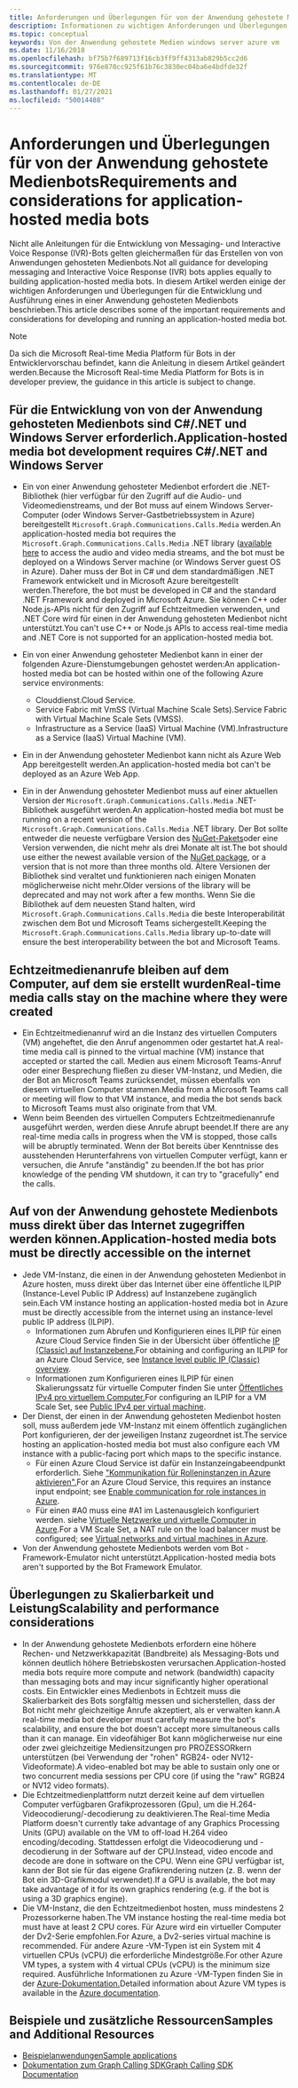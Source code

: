 ```yaml
---
title: Anforderungen und Überlegungen für von der Anwendung gehostete Medienbots
description: Informationen zu wichtigen Anforderungen und Überlegungen im Zusammenhang mit der Erstellung von von Anwendungen gehosteten Medienbots für Microsoft Teams.
ms.topic: conceptual
keywords: Von der Anwendung gehostete Medien windows server azure vm
ms.date: 11/16/2018
ms.openlocfilehash: bf75b7f689713f16cb3ff9ff4313ab829b5cc2d6
ms.sourcegitcommit: 976e870cc925f61b76c3830ec04ba6e4bdfde32f
ms.translationtype: MT
ms.contentlocale: de-DE
ms.lasthandoff: 01/27/2021
ms.locfileid: "50014488"
---
```

# <a name="requirements-and-considerations-for-application-hosted-media-bots"></a><span data-ttu-id="5f2f1-104">Anforderungen und Überlegungen für von der Anwendung gehostete Medienbots</span><span class="sxs-lookup"><span data-stu-id="5f2f1-104">Requirements and considerations for application-hosted media bots</span></span>

<span data-ttu-id="5f2f1-105">Nicht alle Anleitungen für die Entwicklung von Messaging- und Interactive Voice Response (IVR)-Bots gelten gleichermaßen für das Erstellen von von Anwendungen gehosteten Medienbots.</span><span class="sxs-lookup"><span data-stu-id="5f2f1-105">Not all guidance for developing messaging and Interactive Voice Response (IVR) bots applies equally to building application-hosted media bots.</span></span> <span data-ttu-id="5f2f1-106">In diesem Artikel werden einige der wichtigen Anforderungen und Überlegungen für die Entwicklung und Ausführung eines in einer Anwendung gehosteten Medienbots beschrieben.</span><span class="sxs-lookup"><span data-stu-id="5f2f1-106">This article describes some of the important requirements and considerations for developing and running an application-hosted media bot.</span></span>

> [!NOTE]
> <span data-ttu-id="5f2f1-107">Da sich die Microsoft Real-time Media Platform für Bots in der Entwicklervorschau befindet, kann die Anleitung in diesem Artikel geändert werden.</span><span class="sxs-lookup"><span data-stu-id="5f2f1-107">Because the Microsoft Real-time Media Platform for Bots is in developer preview, the guidance in this article is subject to change.</span></span>

## <a name="application-hosted-media-bot-development-requires-cnet-and-windows-server"></a><span data-ttu-id="5f2f1-108">Für die Entwicklung von von der Anwendung gehosteten Medienbots sind C#/.NET und Windows Server erforderlich.</span><span class="sxs-lookup"><span data-stu-id="5f2f1-108">Application-hosted media bot development requires C#/.NET and Windows Server</span></span>

- <span data-ttu-id="5f2f1-109">Ein von einer Anwendung gehosteter Medienbot erfordert die .NET-Bibliothek (hier verfügbar für den Zugriff auf die Audio- und Videomedienstreams, und der Bot muss auf einem Windows Server-Computer (oder Windows Server-Gastbetriebssystem in Azure) bereitgestellt `Microsoft.Graph.Communications.Calls.Media` werden.[](https://www.nuget.org/packages/Microsoft.Graph.Communications.Calls.Media/)</span><span class="sxs-lookup"><span data-stu-id="5f2f1-109">An application-hosted media bot requires the `Microsoft.Graph.Communications.Calls.Media` .NET library ([available here](https://www.nuget.org/packages/Microsoft.Graph.Communications.Calls.Media/) to access the audio and video media streams, and the bot must be deployed on a Windows Server machine (or Windows Server guest OS in Azure).</span></span> <span data-ttu-id="5f2f1-110">Daher muss der Bot in C# und dem standardmäßigen .NET Framework entwickelt und in Microsoft Azure bereitgestellt werden.</span><span class="sxs-lookup"><span data-stu-id="5f2f1-110">Therefore, the bot must be developed in C# and the standard .NET Framework and deployed in Microsoft Azure.</span></span> <span data-ttu-id="5f2f1-111">Sie können C++ oder Node.js-APIs nicht für den Zugriff auf Echtzeitmedien verwenden, und .NET Core wird für einen in der Anwendung gehosteten Medienbot nicht unterstützt.</span><span class="sxs-lookup"><span data-stu-id="5f2f1-111">You can't use C++ or Node.js APIs to access real-time media and .NET Core is not supported for an application-hosted media bot.</span></span>

- <span data-ttu-id="5f2f1-112">Ein von einer Anwendung gehosteter Medienbot kann in einer der folgenden Azure-Dienstumgebungen gehostet werden:</span><span class="sxs-lookup"><span data-stu-id="5f2f1-112">An application-hosted media bot can be hosted within one of the following Azure service environments:</span></span>
  - <span data-ttu-id="5f2f1-113">Clouddienst.</span><span class="sxs-lookup"><span data-stu-id="5f2f1-113">Cloud Service.</span></span>
  - <span data-ttu-id="5f2f1-114">Service Fabric mit VmSS (Virtual Machine Scale Sets).</span><span class="sxs-lookup"><span data-stu-id="5f2f1-114">Service Fabric with Virtual Machine Scale Sets (VMSS).</span></span>
  - <span data-ttu-id="5f2f1-115">Infrastructure as a Service (IaaS) Virtual Machine (VM).</span><span class="sxs-lookup"><span data-stu-id="5f2f1-115">Infrastructure as a Service (IaaS) Virtual Machine (VM).</span></span>  
  
- <span data-ttu-id="5f2f1-116">Ein in der Anwendung gehosteter Medienbot kann nicht als Azure Web App bereitgestellt werden.</span><span class="sxs-lookup"><span data-stu-id="5f2f1-116">An application-hosted media bot can't be deployed as an Azure Web App.</span></span>

- <span data-ttu-id="5f2f1-117">Ein in der Anwendung gehosteter Medienbot muss auf einer aktuellen Version der `Microsoft.Graph.Communications.Calls.Media` .NET-Bibliothek ausgeführt werden.</span><span class="sxs-lookup"><span data-stu-id="5f2f1-117">An application-hosted media bot must be running on a recent version of the `Microsoft.Graph.Communications.Calls.Media` .NET library.</span></span> <span data-ttu-id="5f2f1-118">Der Bot sollte entweder die neueste verfügbare Version des [NuGet-Pakets](https://www.nuget.org/packages/Microsoft.Graph.Communications.Calls.Media/)oder eine Version verwenden, die nicht mehr als drei Monate alt ist.</span><span class="sxs-lookup"><span data-stu-id="5f2f1-118">The bot should use either the newest available version of the [NuGet package](https://www.nuget.org/packages/Microsoft.Graph.Communications.Calls.Media/), or a version that is not more than three months old.</span></span> <span data-ttu-id="5f2f1-119">Ältere Versionen der Bibliothek sind veraltet und funktionieren nach einigen Monaten möglicherweise nicht mehr.</span><span class="sxs-lookup"><span data-stu-id="5f2f1-119">Older versions of the library will be deprecated and may not work after a few months.</span></span> <span data-ttu-id="5f2f1-120">Wenn Sie die Bibliothek auf dem neuesten Stand halten, wird `Microsoft.Graph.Communications.Calls.Media` die beste Interoperabilität zwischen dem Bot und Microsoft Teams sichergestellt.</span><span class="sxs-lookup"><span data-stu-id="5f2f1-120">Keeping the `Microsoft.Graph.Communications.Calls.Media` library up-to-date will ensure the best interoperability between the bot and Microsoft Teams.</span></span>

## <a name="real-time-media-calls-stay-on-the-machine-where-they-were-created"></a><span data-ttu-id="5f2f1-121">Echtzeitmedienanrufe bleiben auf dem Computer, auf dem sie erstellt wurden</span><span class="sxs-lookup"><span data-stu-id="5f2f1-121">Real-time media calls stay on the machine where they were created</span></span>

- <span data-ttu-id="5f2f1-122">Ein Echtzeitmedienanruf wird an die Instanz des virtuellen Computers (VM) angeheftet, die den Anruf angenommen oder gestartet hat.</span><span class="sxs-lookup"><span data-stu-id="5f2f1-122">A real-time media call is pinned to the virtual machine (VM) instance that accepted or started the call.</span></span> <span data-ttu-id="5f2f1-123">Medien aus einem Microsoft Teams-Anruf oder einer Besprechung fließen zu dieser VM-Instanz, und Medien, die der Bot an Microsoft Teams zurücksendet, müssen ebenfalls von diesem virtuellen Computer stammen.</span><span class="sxs-lookup"><span data-stu-id="5f2f1-123">Media from a Microsoft Teams call or meeting will flow to that VM instance, and media the bot sends back to Microsoft Teams must also originate from that VM.</span></span>
- <span data-ttu-id="5f2f1-124">Wenn beim Beenden des virtuellen Computers Echtzeitmedienanrufe ausgeführt werden, werden diese Anrufe abrupt beendet.</span><span class="sxs-lookup"><span data-stu-id="5f2f1-124">If there are any real-time media calls in progress when the VM is stopped, those calls will be abruptly terminated.</span></span> <span data-ttu-id="5f2f1-125">Wenn der Bot bereits über Kenntnisse des ausstehenden Herunterfahrens von virtuellen Computer verfügt, kann er versuchen, die Anrufe "anständig" zu beenden.</span><span class="sxs-lookup"><span data-stu-id="5f2f1-125">If the bot has prior knowledge of the pending VM shutdown, it can try to "gracefully" end the calls.</span></span>

## <a name="application-hosted-media-bots-must-be-directly-accessible-on-the-internet"></a><span data-ttu-id="5f2f1-126">Auf von der Anwendung gehostete Medienbots muss direkt über das Internet zugegriffen werden können.</span><span class="sxs-lookup"><span data-stu-id="5f2f1-126">Application-hosted media bots must be directly accessible on the internet</span></span>

- <span data-ttu-id="5f2f1-127">Jede VM-Instanz, die einen in der Anwendung gehosteten Medienbot in Azure hosten, muss direkt über das Internet über eine öffentliche ILPIP (Instance-Level Public IP Address) auf Instanzebene zugänglich sein.</span><span class="sxs-lookup"><span data-stu-id="5f2f1-127">Each VM instance hosting an application-hosted media bot in Azure must be directly accessible from the internet using an instance-level public IP address (ILPIP).</span></span>
  - <span data-ttu-id="5f2f1-128">Informationen zum Abrufen und Konfigurieren eines ILPIP für einen Azure Cloud Service finden Sie in der Übersicht über öffentliche [IP (Classic) auf Instanzebene.](/azure/virtual-network/virtual-networks-instance-level-public-ip)</span><span class="sxs-lookup"><span data-stu-id="5f2f1-128">For obtaining and configuring an ILPIP for an Azure Cloud Service, see [Instance level public IP (Classic) overview](/azure/virtual-network/virtual-networks-instance-level-public-ip).</span></span>
  - <span data-ttu-id="5f2f1-129">Informationen zum Konfigurieren eines ILPIP für einen Skalierungssatz für virtuelle Computer finden Sie unter [Öffentliches IPv4 pro virtuellem Computer.](/azure/virtual-machine-scale-sets/virtual-machine-scale-sets-networking#public-ipv4-per-virtual-machine)</span><span class="sxs-lookup"><span data-stu-id="5f2f1-129">For configuring an ILPIP for a VM Scale Set, see [Public IPv4 per virtual machine](/azure/virtual-machine-scale-sets/virtual-machine-scale-sets-networking#public-ipv4-per-virtual-machine).</span></span>
- <span data-ttu-id="5f2f1-130">Der Dienst, der einen in der Anwendung gehosteten Medienbot hosten soll, muss außerdem jede VM-Instanz mit einem öffentlich zugänglichen Port konfigurieren, der der jeweiligen Instanz zugeordnet ist.</span><span class="sxs-lookup"><span data-stu-id="5f2f1-130">The service hosting an application-hosted media bot must also configure each VM instance with a public-facing port which maps to the specific instance.</span></span>
  - <span data-ttu-id="5f2f1-131">Für einen Azure Cloud Service ist dafür ein Instanzeingabeendpunkt erforderlich. Siehe ["Kommunikation für Rolleninstanzen in Azure aktivieren".](/azure/cloud-services/cloud-services-enable-communication-role-instances)</span><span class="sxs-lookup"><span data-stu-id="5f2f1-131">For an Azure Cloud Service, this requires an instance input endpoint; see [Enable communication for role instances in Azure](/azure/cloud-services/cloud-services-enable-communication-role-instances).</span></span>
  - <span data-ttu-id="5f2f1-132">Für einen #A0 muss eine #A1 im Lastenausgleich konfiguriert werden. siehe [Virtuelle Netzwerke und virtuelle Computer in Azure](/azure/virtual-machines/windows/network-overview).</span><span class="sxs-lookup"><span data-stu-id="5f2f1-132">For a VM Scale Set, a NAT rule on the load balancer must be configured; see [Virtual networks and virtual machines in Azure](/azure/virtual-machines/windows/network-overview).</span></span>
- <span data-ttu-id="5f2f1-133">Von der Anwendung gehostete Medienbots werden vom Bot -Framework-Emulator nicht unterstützt.</span><span class="sxs-lookup"><span data-stu-id="5f2f1-133">Application-hosted media bots aren't supported by the Bot Framework Emulator.</span></span>

## <a name="scalability-and-performance-considerations"></a><span data-ttu-id="5f2f1-134">Überlegungen zu Skalierbarkeit und Leistung</span><span class="sxs-lookup"><span data-stu-id="5f2f1-134">Scalability and performance considerations</span></span>

- <span data-ttu-id="5f2f1-135">In der Anwendung gehostete Medienbots erfordern eine höhere Rechen- und Netzwerkkapazität (Bandbreite) als Messaging-Bots und können deutlich höhere Betriebskosten verursachen.</span><span class="sxs-lookup"><span data-stu-id="5f2f1-135">Application-hosted media bots require more compute and network (bandwidth) capacity than messaging bots and may incur significantly higher operational costs.</span></span> <span data-ttu-id="5f2f1-136">Ein Entwickler eines Medienbots in Echtzeit muss die Skalierbarkeit des Bots sorgfältig messen und sicherstellen, dass der Bot nicht mehr gleichzeitige Anrufe akzeptiert, als er verwalten kann.</span><span class="sxs-lookup"><span data-stu-id="5f2f1-136">A real-time media bot developer must carefully measure the bot's scalability, and ensure the bot doesn't accept more simultaneous calls than it can manage.</span></span> <span data-ttu-id="5f2f1-137">Ein videofähiger Bot kann möglicherweise nur eine oder zwei gleichzeitige Mediensitzungen pro PROZESSORkern unterstützen (bei Verwendung der "rohen" RGB24- oder NV12-Videoformate).</span><span class="sxs-lookup"><span data-stu-id="5f2f1-137">A video-enabled bot may be able to sustain only one or two concurrent media sessions per CPU core (if using the "raw" RGB24 or NV12 video formats).</span></span>
- <span data-ttu-id="5f2f1-138">Die Echtzeitmedienplattform nutzt derzeit keine auf dem virtuellen Computer verfügbaren Grafikprozessoren (Gpu), um die H.264-Videocodierung/-decodierung zu deaktivieren.</span><span class="sxs-lookup"><span data-stu-id="5f2f1-138">The Real-time Media Platform doesn't currently take advantage of any Graphics Processing Units (GPU) available on the VM to off-load H.264 video encoding/decoding.</span></span> <span data-ttu-id="5f2f1-139">Stattdessen erfolgt die Videocodierung und -decodierung in der Software auf der CPU.</span><span class="sxs-lookup"><span data-stu-id="5f2f1-139">Instead, video encode and decode are done in software on the CPU.</span></span> <span data-ttu-id="5f2f1-140">Wenn eine GPU verfügbar ist, kann der Bot sie für das eigene Grafikrendering nutzen (z. B. wenn der Bot ein 3D-Grafikmodul verwendet).</span><span class="sxs-lookup"><span data-stu-id="5f2f1-140">If a GPU is available, the bot may take advantage of it for its own graphics rendering (e.g. if the bot is using a 3D graphics engine).</span></span>
- <span data-ttu-id="5f2f1-141">Die VM-Instanz, die den Echtzeitmedienbot hosten, muss mindestens 2 Prozessorkerne haben.</span><span class="sxs-lookup"><span data-stu-id="5f2f1-141">The VM instance hosting the real-time media bot must have at least 2 CPU cores.</span></span> <span data-ttu-id="5f2f1-142">Für Azure wird ein virtueller Computer der Dv2-Serie empfohlen.</span><span class="sxs-lookup"><span data-stu-id="5f2f1-142">For Azure, a Dv2-series virtual machine is recommended.</span></span> <span data-ttu-id="5f2f1-143">Für andere Azure -VM-Typen ist ein System mit 4 virtuellen CPUs (vCPU) die erforderliche Mindestgröße.</span><span class="sxs-lookup"><span data-stu-id="5f2f1-143">For other Azure VM types, a system with 4 virtual CPUs (vCPU) is the minimum size required.</span></span> <span data-ttu-id="5f2f1-144">Ausführliche Informationen zu Azure -VM-Typen finden Sie in der [Azure-Dokumentation.](/azure/virtual-machines/windows/sizes-general)</span><span class="sxs-lookup"><span data-stu-id="5f2f1-144">Detailed information about Azure VM types is available in the [Azure documentation](/azure/virtual-machines/windows/sizes-general).</span></span>

## <a name="samples-and-additional-resources"></a><span data-ttu-id="5f2f1-145">Beispiele und zusätzliche Ressourcen</span><span class="sxs-lookup"><span data-stu-id="5f2f1-145">Samples and Additional Resources</span></span>

- [<span data-ttu-id="5f2f1-146">Beispielanwendungen</span><span class="sxs-lookup"><span data-stu-id="5f2f1-146">Sample applications</span></span>](https://github.com/microsoftgraph/microsoft-graph-comms-samples/tree/master/Samples/V1.0Samples/LocalMediaSamples)
- [<span data-ttu-id="5f2f1-147">Dokumentation zum Graph Calling SDK</span><span class="sxs-lookup"><span data-stu-id="5f2f1-147">Graph Calling SDK Documentation</span></span>](https://microsoftgraph.github.io/microsoft-graph-comms-samples/docs/)
